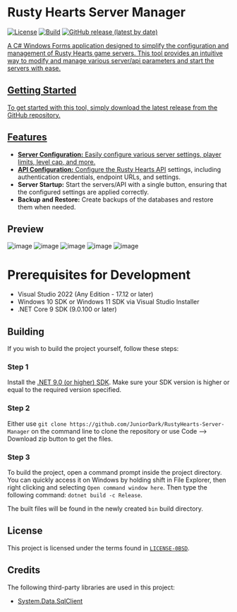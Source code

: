 # Rusty Hearts Server Manager
[![License](https://img.shields.io/github/license/JuniorDark/RustyHearts-Server-Manager?color=green)](LICENSE)
[![Build](https://github.com/JuniorDark/RustyHearts-Server-Manager/actions/workflows/build.yml/badge.svg)](https://github.com/JuniorDark/RustyHearts-Server-Manager/actions/workflows/build.yml)
[![GitHub release (latest by date)](https://img.shields.io/github/v/release/JuniorDark/RustyHearts-Server-Manager)](https://github.com/JuniorDark/RustyHearts-Server-Manager/releases/latest) <a href="https://github.com/JuniorDark/RustyHearts-Server-Manager/releases">

A C# Windows Forms application designed to simplify the configuration and management of Rusty Hearts game servers. This tool provides an intuitive way to modify and manage various server/api parameters and start the servers with ease.

## Getting Started

To get started with this tool, simply download the latest release from the GitHub repository.

## Features

- **Server Configuration:** Easily configure various server settings, player limits, level cap, and more.
- **API Configuration:** Configure the [Rusty Hearts API](https://github.com/JuniorDark/RustyHearts-API) settings, including authentication credentials, endpoint URLs, and settings.
- **Server Startup:** Start the servers/API with a single button, ensuring that the configured settings are applied correctly.
- **Backup and Restore:** Create backups of the databases and restore them when needed.

## Preview
![image](preview/preview-01.png)
![image](preview/preview-02.png)
![image](preview/preview-03.png)
![image](preview/preview-04.png)
![image](preview/preview-05.png)

# Prerequisites for Development
* Visual Studio 2022 (Any Edition - 17.12 or later)
* Windows 10 SDK or Windows 11 SDK via Visual Studio Installer
* .NET Core 9 SDK (9.0.100 or later)

## Building

If you wish to build the project yourself, follow these steps:

### Step 1

Install the [.NET 9.0 (or higher) SDK](https://dotnet.microsoft.com/download/dotnet/9.0).
Make sure your SDK version is higher or equal to the required version specified. 

### Step 2

Either use `git clone https://github.com/JuniorDark/RustyHearts-Server-Manager` on the command line to clone the repository or use Code --> Download zip button to get the files.

### Step 3

To build the project, open a command prompt inside the project directory.
You can quickly access it on Windows by holding shift in File Explorer, then right clicking and selecting `Open command window here`.
Then type the following command: `dotnet build -c Release`.
 
The built files will be found in the newly created `bin` build directory.

## License
This project is licensed under the terms found in [`LICENSE-0BSD`](LICENSE).

## Credits
The following third-party libraries are used in this project:
* [System.Data.SqlClient](https://www.nuget.org/packages/System.Data.SqlClient)
